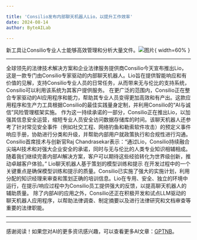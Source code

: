 ```yaml
---

title: 'Consilio发布内部聊天机器人Lio，以提升工作效率'
date: 2024-08-14
author: ByteAILab

---
```


新工具让Consilio专业人士能够高效管理和分析大量文件。![图片](https://ai-techpark.com/wp-content/uploads/2024/08/Consilio-Unveils-960x540.jpg){ width=60% }

---

全球领先的法律技术解决方案和企业法律服务提供商Consilio今天宣布推出Lio，这是一款专门由Consilio专家驱动的内部聊天机器人。Lio旨在提供智能响应和有价值的见解，支持Consilio专业人员的日常任务，从而带来无与伦比的支持系统，Consilio可以利用该系统为其客户提供服务。
在更广泛的范围内，Consilio正在整合专家驱动的AI应用程序和能力，帮助其专业人员变得更加高效和有产出。这款应用程序和生产力工具根据Consilio的最佳实践量身定制，并利用Consilio的“AI与诚信”风险管理框架实施。
作为这一持续承诺的一部分，Consilio正在推出Lio，以加强其信息安全运营，缩短专业人员安全访问数据存储库的时间。该聊天机器人还参考了针对常见安全事件（例如社交工程、网络钓鱼和勒索软件攻击）的预定义事件响应手册，协助进行分类和升级，并帮助内部用户就政策执行和合规性进行沟通。
Consilio首席技术与创新官Raj Chandrasekar表示：“通过Lio，Consilio持续融合尖端AI技术和对强大企业安全的承诺，同时与无与伦比的人类专业知识相辅相成。随着我们继续完善内部AI解决方案，客户可以期待这些经验转化为世界级创新，推动卓越客户体验。”
Lio聊天机器人基于策划的模型训练和提示
在开发过程中的一个关键重点是确保模型训练和提示的质量。Consilio已实施了强大的实施计划，利用分配的知识经理来审查和策划正确的培训信息。Lio在专用、安全、独立的环境中运行，在提示/响应过程中为Consilio员工提供强大的反馈，以提高聊天机器人的辅助质量。
除了内部AI的应用之外，Consilio还正在积极开发和试点LLM驱动的聊天机器人应用程序，以帮助法律调查、制定摘要以及进行法律研究和文档审查等重要的法律职能。

---
---
感谢阅读！如果您对AI的更多资讯感兴趣，可以查看更多AI文章：[GPTNB](https://gptnb.com)。